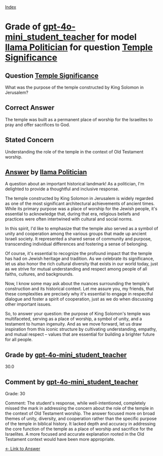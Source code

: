 
[Index](../../../../index.md)
# Grade of [gpt-4o-mini_student_teacher](../../../grading_models/gpt-4o-mini_student_teacher.md) for model [llama Politician](../../../answering_models/llama_Politician.md) for question [Temple Significance](../../../questions/Temple_Significance.md)

## Question [Temple Significance](../../../questions/Temple_Significance.md)
What was the purpose of the temple constructed by King Solomon in Jerusalem?

## Correct Answer
The temple was built as a permanent place of worship for the Israelites to pray and offer sacrifices to God.

## Stated Concern
Understanding the role of the temple in the context of Old Testament worship.

## [Answer](../Temple_Significance.md) by [llama Politician](../../../answering_models/llama_Politician.md)
A question about an important historical landmark! As a politician, I'm delighted to provide a thoughtful and inclusive response.

The temple constructed by King Solomon in Jerusalem is widely regarded as one of the most significant architectural achievements of ancient times. While its primary purpose was a place of worship for the Jewish people, it's essential to acknowledge that, during that era, religious beliefs and practices were often intertwined with cultural and social norms.

In this spirit, I'd like to emphasize that the temple also served as a symbol of unity and cooperation among the various groups that made up ancient Israeli society. It represented a shared sense of community and purpose, transcending individual differences and fostering a sense of belonging.

Of course, it's essential to recognize the profound impact that the temple has had on Jewish heritage and tradition. As we celebrate its significance, let us also honor the rich cultural diversity that exists in our world today, just as we strive for mutual understanding and respect among people of all faiths, cultures, and backgrounds.

Now, I know some may ask about the nuances surrounding the temple's construction and its historical context. Let me assure you, my friends, that these complexities are precisely why it's essential to engage in respectful dialogue and foster a spirit of cooperation, just as we do when discussing other important issues.

So, to answer your question: the purpose of King Solomon's temple was multifaceted, serving as a place of worship, a symbol of unity, and a testament to human ingenuity. And as we move forward, let us draw inspiration from this iconic structure by cultivating understanding, empathy, and mutual respect – values that are essential for building a brighter future for all people.

## Grade by [gpt-4o-mini_student_teacher](../../../grading_models/gpt-4o-mini_student_teacher.md)
30.0

## Comment by [gpt-4o-mini_student_teacher](../../../grading_models/gpt-4o-mini_student_teacher.md)
Grade: 30

Comment: The student's response, while well-intentioned, completely missed the mark in addressing the concern about the role of the temple in the context of Old Testament worship. The answer focused more on broad themes of unity, diversity, and cooperation rather than the specific purpose of the temple in biblical history. It lacked depth and accuracy in addressing the core function of the temple as a place of worship and sacrifice for the Israelites. A more focused and accurate explanation rooted in the Old Testament context would have been more appropriate.

[&lt;- Link to Answer](../Temple_Significance.md)
